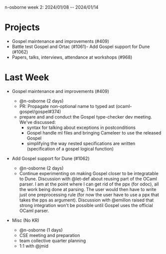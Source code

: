 n-osborne week 2: 2024/01/08 -- 2024/01/14

# Projects

- Gospel maintenance and improvements (#409)
- Battle test Gospel and Ortac (#1061)- Add Gospel support for Dune (#1062)
- Papers, talks, interviews, attendance at workshops (#968)

# Last Week

- Gospel maintenance and improvements (#409)
  - @n-osborne (2 days)
  - PR: Propagate non-optional name to typed ast (ocaml-gospel/gospel#374)
  - prepare and and conduct the Gospel type-checker dev meeting. We've discussed:
    - syntax for talking about exceptions in postconditions
    - Gospel handle ml files and bringing Cameleer to use the released Gospel
    - simplifying the way nested specifications are written (specification of a gospel logical function)

- Add Gospel support for Dune (#1062)
  - @n-osborne (2 days)
  - Continue experimenting on making Gospel closer to be integratable to Dune.
    Discussion with @let-def about reusing part of the OCaml parser.
    I am at the point where I can get rid of the ppx (for odoc), all the work
    being done at parsing. The user would then have to write just one
    preprocessing rule (for now the user have to use a ppx that takes the pps
    as argument).
    Discussion with @emillon raised that strong integration won't be possible
    until Gospel uses the official OCaml parser.

- Misc (No KR)
  - @n-osborne (1 days)
  - CSE meeting and preparation
  - team collective quarter planning
  - 1:1 with @jmid
